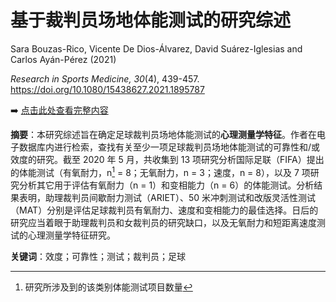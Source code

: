 # 基于裁判员场地体能测试的研究综述

Sara Bouzas-Rico, Vicente De Dios-Álvarez, David Suárez-Iglesias and Carlos Ayán-Pérez (2021)

*Research in Sports Medicine, 30*(4), 439-457. <https://doi.org/10.1080/15438627.2021.1895787>

➡️ [点击此处查看完整内容](https://zzzxj12138.github.io/01/)

**摘要**：本研究综述旨在确定足球裁判员场地体能测试的**心理测量学特征**。作者在电子数据库内进行检索，查找有关至少一项足球裁判员场地体能测试的可靠性和/或效度的研究。截至 2020 年 5 月，共收集到 13 项研究分析国际足联（FIFA）提出的体能测试（有氧耐力，n[^1] = 8；无氧耐力，n = 3；速度，n = 8），以及 7 项研究分析其它用于评估有氧耐力（n = 1）和变相能力（n = 6）的体能测试。分析结果表明，助理裁判员间歇耐力测试（ARIET）、50 米冲刺测试和改版灵活性测试（MAT）分别是评估足球裁判员有氧耐力、速度和变相能力的最佳选择。日后的研究应当着眼于助理裁判员和女裁判员的研究缺口，以及无氧耐力和短距离速度测试的心理测量学特征研究。

**关键词**：效度；可靠性；测试；裁判员；足球

[^1]: 研究所涉及到的该类别体能测试项目数量